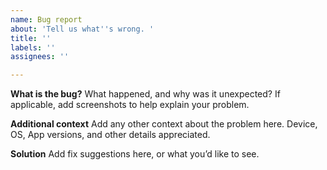 ```yaml
---
name: Bug report
about: 'Tell us what''s wrong. '
title: ''
labels: ''
assignees: ''

---
```


**What is the bug?**
What happened, and why was it unexpected? If applicable, add screenshots to help explain your problem.

**Additional context**
Add any other context about the problem here. Device, OS, App versions, and other details appreciated. 

**Solution**
Add fix suggestions here, or what you’d like to see.
